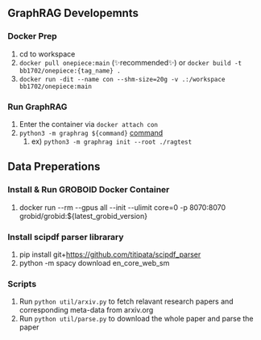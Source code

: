 ## GraphRAG Developemnts

### Docker Prep
1. cd to workspace
2. `docker pull onepiece:main` (✨recommended✨) or `docker build -t bb1702/onepiece:{tag_name} .`
3. `docker run -dit --name con --shm-size=20g -v .:/workspace bb1702/onepiece:main`

### Run GraphRAG
1. Enter the container via `docker attach con`
2. `python3 -m graphrag ${command}` [command](https://microsoft.github.io/graphrag/get_started/)
   1. ex) `python3 -m graphrag init --root ./ragtest`


## Data Preperations

### Install & Run GROBOID Docker Container
1. docker run --rm --gpus all --init --ulimit core=0 -p 8070:8070 grobid/grobid:${latest_grobid_version}

### Install scipdf parser librarary
1. pip install git+https://github.com/titipata/scipdf_parser
2. python -m spacy download en_core_web_sm

### Scripts
1. Run `python util/arxiv.py` to fetch relavant research papers and corresponding meta-data from arxiv.org
2. Run `python util/parse.py` to download the whole paper and parse the paper

